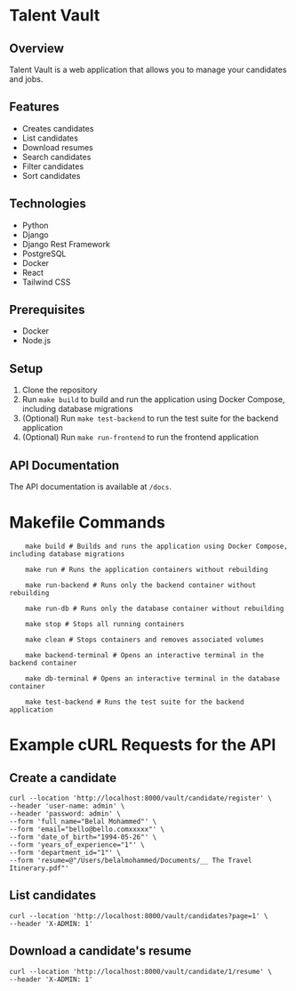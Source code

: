 # Talent Vault

## Overview

Talent Vault is a web application that allows you to manage your candidates and jobs.

## Features

- Creates candidates
- List candidates
- Download resumes
- Search candidates
- Filter candidates
- Sort candidates

## Technologies

- Python
- Django
- Django Rest Framework
- PostgreSQL
- Docker
- React
- Tailwind CSS


## Prerequisites

- Docker
- Node.js

## Setup

1. Clone the repository
2. Run `make build` to build and run the application using Docker Compose, including database migrations
4. (Optional) Run `make test-backend` to run the test suite for the backend application
5. (Optional) Run `make run-frontend` to run the frontend application

## API Documentation

The API documentation is available at `/docs`.

# Makefile Commands
```shell
    make build # Builds and runs the application using Docker Compose, including database migrations
    
    make run # Runs the application containers without rebuilding
    
    make run-backend # Runs only the backend container without rebuilding
    
    make run-db # Runs only the database container without rebuilding
    
    make stop # Stops all running containers
    
    make clean # Stops containers and removes associated volumes
    
    make backend-terminal # Opens an interactive terminal in the backend container
    
    make db-terminal # Opens an interactive terminal in the database container
    
    make test-backend # Runs the test suite for the backend application
```

# Example cURL Requests for the API

## Create a candidate
```shell
curl --location 'http://localhost:8000/vault/candidate/register' \
--header 'user-name: admin' \
--header 'password: admin' \
--form 'full_name="Belal Mohammed"' \
--form 'email="bello@bello.comxxxxx"' \
--form 'date_of_birth="1994-05-26"' \
--form 'years_of_experience="1"' \
--form 'department_id="1"' \
--form 'resume=@"/Users/belalmohammed/Documents/__ The Travel Itinerary.pdf"'
```

## List candidates
```shell
curl --location 'http://localhost:8000/vault/candidates?page=1' \
--header 'X-ADMIN: 1'
```

## Download a candidate's resume
```shell
curl --location 'http://localhost:8000/vault/candidate/1/resume' \
--header 'X-ADMIN: 1'
```


